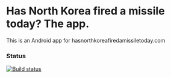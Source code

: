 # Has North Korea fired a missile today? The app.
This is an Android app for hasnorthkoreafiredamissiletoday.com

### Status
[![Build status](https://travis-ci.org/steveswinsburg/hasnorthkoreafiredamissiletoday-app.svg?branch=master)](https://travis-ci.org/steveswinsburg/hasnorthkoreafiredamissiletoday-app)
